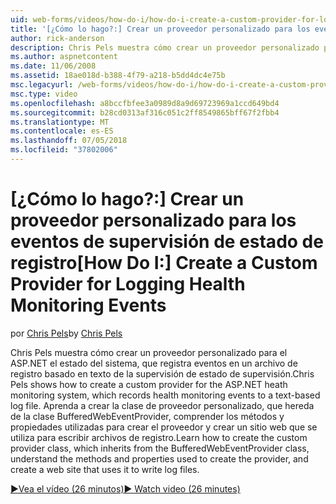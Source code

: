 ```yaml
---
uid: web-forms/videos/how-do-i/how-do-i-create-a-custom-provider-for-logging-health-monitoring-events
title: '[¿Cómo lo hago?:] Crear un proveedor personalizado para los eventos de supervisión de estado de registro | Microsoft Docs'
author: rick-anderson
description: Chris Pels muestra cómo crear un proveedor personalizado para el ASP.NET el estado del sistema, que registra eventos en un archivo de registro basado en texto de la supervisión de estado de supervisión. Le...
ms.author: aspnetcontent
ms.date: 11/06/2008
ms.assetid: 18ae018d-b388-4f79-a218-b5dd4dc4e75b
msc.legacyurl: /web-forms/videos/how-do-i/how-do-i-create-a-custom-provider-for-logging-health-monitoring-events
msc.type: video
ms.openlocfilehash: a8bccfbfee3a0989d8a9d69723969a1ccd649bd4
ms.sourcegitcommit: b28cd0313af316c051c2ff8549865bff67f2fbb4
ms.translationtype: MT
ms.contentlocale: es-ES
ms.lasthandoff: 07/05/2018
ms.locfileid: "37802006"
---
```

<a name="how-do-i-create-a-custom-provider-for-logging-health-monitoring-events"></a><span data-ttu-id="4c793-104">[¿Cómo lo hago?:] Crear un proveedor personalizado para los eventos de supervisión de estado de registro</span><span class="sxs-lookup"><span data-stu-id="4c793-104">[How Do I:] Create a Custom Provider for Logging Health Monitoring Events</span></span>
====================
<span data-ttu-id="4c793-105">por [Chris Pels](https://twitter.com/chrispels)</span><span class="sxs-lookup"><span data-stu-id="4c793-105">by [Chris Pels](https://twitter.com/chrispels)</span></span>

<span data-ttu-id="4c793-106">Chris Pels muestra cómo crear un proveedor personalizado para el ASP.NET el estado del sistema, que registra eventos en un archivo de registro basado en texto de la supervisión de estado de supervisión.</span><span class="sxs-lookup"><span data-stu-id="4c793-106">Chris Pels shows how to create a custom provider for the ASP.NET heath monitoring system, which records health monitoring events to a text-based log file.</span></span> <span data-ttu-id="4c793-107">Aprenda a crear la clase de proveedor personalizado, que hereda de la clase BufferedWebEventProvider, comprender los métodos y propiedades utilizadas para crear el proveedor y crear un sitio web que se utiliza para escribir archivos de registro.</span><span class="sxs-lookup"><span data-stu-id="4c793-107">Learn how to create the custom provider class, which inherits from the BufferedWebEventProvider class, understand the methods and properties used to create the provider, and create a web site that uses it to write log files.</span></span>

[<span data-ttu-id="4c793-108">&#9654;Vea el vídeo (26 minutos)</span><span class="sxs-lookup"><span data-stu-id="4c793-108">&#9654; Watch video (26 minutes)</span></span>](https://channel9.msdn.com/Blogs/ASP-NET-Site-Videos/how-do-i-create-a-custom-provider-for-logging-health-monitoring-events)
